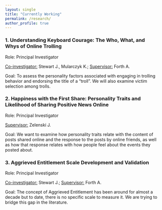 ```yaml
---
layout: single
title: "Currently Working"
permalink: /research/
author_profile: true
---
```


### 1. Understanding Keyboard Courage: The Who, What, and Whys of Online Trolling

Role: Principal Investigator

<ins>Co-investigator:</ins> Stewart J., Mularczyk K.; <ins>Supervisor:</ins> Forth A.

Goal: To assess the personality factors associated with engaging in trolling behavior and endorsing the title of a “troll”. We will also examine victim selection among trolls. 


### 2. Happiness with the First Share: Personality Traits and Likelihood of Sharing Positive News Online

Role: Principal Investigator

<ins>Supervisor:</ins> Zelenski J.

Goal: We want to examine how personality traits relate with the content of posts shared online and the response to the posts by online friends, as well as how that response relates with how people feel about the events they posted about. 


### 3. Aggrieved Entitlement Scale Development and Validation

Role: Principal Investigator

<ins>Co-investigator:</ins> Stewart J.; <ins>Supervisor:</ins> Forth A. 

Goal: The concept of Aggrieved Entitlement has been around for almost a decade but to date, there is no specific scale to measure it. We are trying to bridge this gap in the literature.
